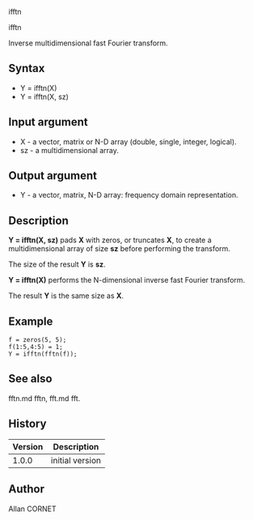 



ifftn


ifftn

Inverse multidimensional fast Fourier transform.

## Syntax

- Y = ifftn(X)
- Y = ifftn(X, sz)

## Input argument

 - X - a vector, matrix or N-D array (double, single, integer, logical).
 - sz - a multidimensional array.

## Output argument

 - Y - a vector, matrix, N-D array: frequency domain representation.

## Description


  <p><b>Y = ifftn(X, sz)</b> pads <b>X</b> with zeros, or truncates <b>X</b>, to create a multidimensional array of size <b>sz</b> before performing the transform.</p>
  <p> The size of the result <b>Y</b> is <b>sz</b>.</p>
  <p><b>Y = ifftn(X)</b> performs the N-dimensional inverse fast Fourier transform.</p>
  <p>The result <b>Y</b> is the same size as <b>X</b>.</p>


## Example

```Nelson
f = zeros(5, 5);
f(1:5,4:5) = 1;
Y = ifftn(fftn(f));
```

## See also

fftn.md fftn, fft.md fft.
## History

|Version|Description|
|------|------|
|1.0.0|initial version|


## Author

Allan CORNET



